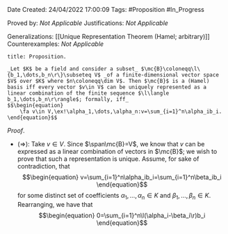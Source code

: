 <br />
<br />

Date Created: 24/04/2022 17:00:09
Tags: #Proposition #In_Progress

Proved by: _Not Applicable_
Justifications: _Not Applicable_

Generalizations: [[Unique Representation Theorem (Hamel; arbitrary)]]
Counterexamples: _Not Applicable_

``` ad-Proposition
title: Proposition.

_Let $K$ be a field and consider a subset_ $\mc{B}\coloneqq\l\{b_1,\dots,b_n\r\}\subseteq V$ _of a finite-dimensional vector space $V$ over $K$ where $n\coloneqq\dim V$. Then $\mc{B}$ is a (Hamel) basis iff every vector $v\in V$ can be uniquely represented as a linear combination of the finite sequence $\l\langle b_1,\dots,b_n\r\rangle$; formally, iff_
$$\begin{equation}
    \fa v\in V,\ex!\alpha_1,\dots,\alpha_n:v=\sum_{i=1}^n\alpha_ib_i.
\end{equation}$$

```

_Proof_.
* ($\Rightarrow$): Take $v\in V$. Since $\span\mc{B}=V$, we know that $v$ can be expressed as a linear combination of vectors in $\mc{B}$; we wish to prove that such a representation is unique. Assume, for sake of contradiction, that
$$\begin{equation}
    v=\sum_{i=1}^n\alpha_ib_i=\sum_{i=1}^n\beta_ib_i
\end{equation}$$
for some distinct set of coefficients $\alpha_1,\dots,\alpha_n\in K$ and $\beta_1,\dots,\beta_n\in K$. Rearranging, we have that
$$\begin{equation}
    0=\sum_{i=1}^n\l(\alpha_i-\beta_i\r)b_i
\end{equation}$$
